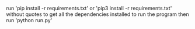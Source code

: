 run 'pip install -r requirements.txt' or 'pip3 install -r requirements.txt'
without quotes to get all the dependencies installed to run the program
then run 'python run.py'
